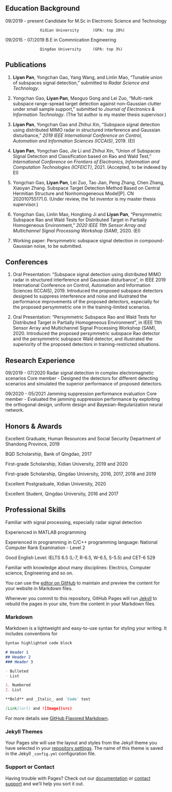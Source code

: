 ## Education Background

09/2019 - present  Candidate for M.Sc in Electronic Science and Technology

                   Xidian University      (GPA: top 20%)
                   
09/2015 - 07/2019  B.E in Commnication Engineering

                   Qingdao University     (GPA: top 3%)
                   
## Publications

1. **Liyan Pan**, Yongchan Gao, Yang Wang, and Linlin Mao, “Tunable union of subspaces signal detection,” submitted to _Radar Science and Technology_.

2. Yongchan Gao, **Liyan Pan**, Maoguo Gong and Lei Zuo, “Multi-rank subspace range-spread target detection against non-Gaussian clutter under small sample support,” submitted to _Journal of Electronics & Information Technology_. (The 1st author is my master thesis supervisor.)

3. **Liyan Pan**, Yongchan Gao and Zhihui Xin, “Subspace signal detection using distributed MIMO radar in structured interference and Gaussian disturbance,” _2019 IEEE International Conference on Control, Automation and Information Sciences (ICCAIS)_, 2019. (EI)

4. **Liyan Pan**, Yongchan Gao, Jie Li and Zhihui Xin, “Union of Subspaces Signal Detection and Classification based on Rao and Wald Test,” _International Conference on Frontiers of Electronics, Information and Computation Technologies (ICFEICT)_, 2021. (Accepted, to be indexed by EI)

5. Yongchan Gao, **Liyan Pan**, Lei Zuo, Tao Jian, Peng Zhang, Chen Zhang, Xiaoyan Zhang. Subspace Target Detection Method Based on Central Hermitian Structure and Nonhomogeneous Model[P]. CN 202010755171.0. (Under review, the 1st inventor is my master thesis supervisor.)

6. Yongchan Gao, Linlin Mao, Hongbing Ji and **Liyan Pan**, “Persymmetric Subspace Rao and Wald Tests for Distributed Target in Partially Homogeneous Environment,” _2020 IEEE 11th Sensor Array and Multichannel Signal Processing Workshop (SAM)_, 2020. (EI)

7. Working paper: Persymmetric subspace signal detection in compound-Gaussian noise, to be submitted.

## Conferences

1. Oral Presentation: “Subspace signal detection using distributed MIMO radar in structured interference and Gaussian disturbance”, in IEEE 2019 International Conference on Control, Automation and Information Sciences (ICCAIS), 2019. Introduced the proposed subspace detectors designed to suppress interference and noise and illustrated the performance improvements of the proposed detectors, especially for the proposed persymmetric one in the training-limited scenarios.

2. Oral Presentation: “Persymmetric Subspace Rao and Wald Tests for Distributed Target in Partially Homogeneous Environment”, in IEEE 11th Sensor Array and Multichannel Signal Processing Workshop (SAM), 2020. Introduced the proposed persymmetric subspace Rao detector and the persymmetric subspace Wald detector, and illustrated the superiority of the proposed detectors in training-restricted situations.

## Research Experience

09/2019 - 07/2020   Radar signal detection in complex electromagnetic scenarios
Core member - Designed the detectors for different detecting scenarios and simulated the superior performance of proposed detectors.

09/2020 - 05/2021   Jamming suppression performance evaluation
Core member - Evaluated the jamming suppression performance by exploiting the orthogonal design, uniform design and Bayesian-Regularization neural network.

## Honors & Awards

Excellent Graduate, Human Resources and Social Security Department of Shandong Province, 2019

BQD Scholarship, Bank of Qingdao, 2017

First-grade Scholarship, Xidian University, 2019 and 2020

First-grade Scholarship, Qingdao University, 2016, 2017, 2018 and 2019

Excellent Postgraduate, Xidian University, 2020

Excellent Student, Qingdao University, 2016 and 2017

## Professional Skills

Familiar with signal processing, especially radar signal detection

Experienced in MATLAB programming

Experienced in programming in C/C++ programming language: National Computer Rank Examination - Level 2

Good English Level: IELTS 6.5 (L-7, R-6.5, W-6.5, S-5.5) and CET-6 529

Familiar with knowledge about many disciplines: Electrics, Computer science, Engineering and so on.



You can use the [editor on GitHub](https://github.com/lypan1997/lypan1997.github.io/edit/main/index.md) to maintain and preview the content for your website in Markdown files.

Whenever you commit to this repository, GitHub Pages will run [Jekyll](https://jekyllrb.com/) to rebuild the pages in your site, from the content in your Markdown files.

### Markdown

Markdown is a lightweight and easy-to-use syntax for styling your writing. It includes conventions for

```markdown
Syntax highlighted code block

# Header 1
## Header 2
### Header 3

- Bulleted
- List

1. Numbered
2. List

**Bold** and _Italic_ and `Code` text

[Link](url) and ![Image](src)
```

For more details see [GitHub Flavored Markdown](https://guides.github.com/features/mastering-markdown/).

### Jekyll Themes

Your Pages site will use the layout and styles from the Jekyll theme you have selected in your [repository settings](https://github.com/lypan1997/lypan1997.github.io/settings/pages). The name of this theme is saved in the Jekyll `_config.yml` configuration file.

### Support or Contact

Having trouble with Pages? Check out our [documentation](https://docs.github.com/categories/github-pages-basics/) or [contact support](https://support.github.com/contact) and we’ll help you sort it out.
